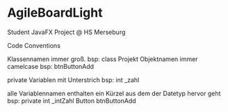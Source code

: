 # AgileBoardLight
Student JavaFX Project @ HS Merseburg


Code Conventions

Klassennamen immer groß. bsp: class Projekt
Objektnamen immer camelcase bsp: btnButtonAdd

private Variablen mit Unterstrich bsp: int _zahl

alle Variablennamen enthalten ein Kürzel aus dem der Datetyp hervor geht 
  bsp: private int _intZahl
       Button btnButtonAdd
